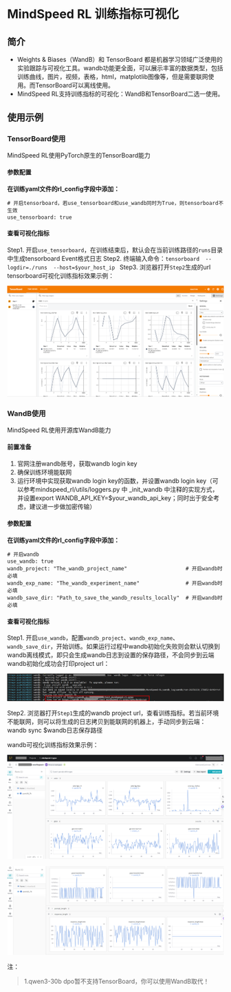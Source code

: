 # MindSpeed RL 训练指标可视化
## 简介

- Weights & Biases（WandB）和 TensorBoard 都是机器学习领域广泛使用的实验跟踪与可视化工具。wandb功能更全面，可以展示丰富的数据类型，包括训练曲线，图片，视频，表格，html，matplotlib图像等，但是需要联网使用。而TensorBoard可以离线使用。
- MindSpeed RL支持训练指标的可视化：WandB和TensorBoard二选一使用。

## 使用示例
### TensorBoard使用
MindSpeed RL使用PyTorch原生的TensorBoard能力

#### 参数配置
**在训练yaml文件的rl_config字段中添加：**

```
# 开启tensorboard，若use_tensorboard和use_wandb同时为True，则tensorboard不生效
use_tensorboard: true   
```
#### 查看可视化指标
Step1. 开启`use_tensorboard`，在训练结束后，默认会在当前训练路径的`runs`目录中生成tensorboard Event格式日志
Step2. 终端输入命令：`tensorboard  --logdir=./runs  --host=$your_host_ip `
Step3. 浏览器打开`Step2`生成的url
tensorboard可视化训练指标效果示例：

![ScreenShot_20250320113451](../../sources/images/logging/logging_1.PNG)

### WandB使用
MindSpeed RL使用开源库WandB能力
#### 前置准备
1. 官网注册wandb账号，获取wandb login key
2. 确保训练环境能联网
3. 运行环境中实现获取wandb login key的函数，并设置wandb login key（可以参考mindspeed_rl/utils/loggers.py 中 _init_wandb 中注释的实现方式，并设置export WANDB_API_KEY=$your_wandb_api_key；同时出于安全考虑，建议进一步做加密传输）
#### 参数配置
**在训练yaml文件的rl_config字段中添加：**
```
# 开启wandb
use_wandb: true            
wandb_project: "The_wandb_project_name"                   # 开启wandb时必填
wandb_exp_name: "The_wandb_experiment_name"               # 开启wandb时必填
wandb_save_dir: "Path_to_save_the_wandb_results_locally"  # 开启wandb时必填

```
#### 查看可视化指标
Step1. 开启`use_wandb`，配置`wandb_project`、`wandb_exp_name`、`wandb_save_dir`，开始训练。如果运行过程中wandb初始化失败则会默认切换到wandb离线模式，即只会生成wandb日志到设置的保存路径，不会同步到云端
wandb初始化成功会打印project url：

![ScreenShot_20250320155301](../../sources/images/logging/logging_4.PNG)


Step2. 浏览器打开`Step1`生成的wandb project url，查看训练指标。若当前环境不能联网，则可以将生成的日志拷贝到能联网的机器上，手动同步到云端：wandb sync $wandb日志保存路径

wandb可视化训练指标效果示例：

![ScreenShot_20250320113628](../../sources/images/logging/logging_2.PNG)

![ScreenShot_20250320113713](../../sources/images/logging/logging_3.PNG)

注：
>1.qwen3-30b dpo暂不支持TensorBoard，你可以使用WandB取代！
